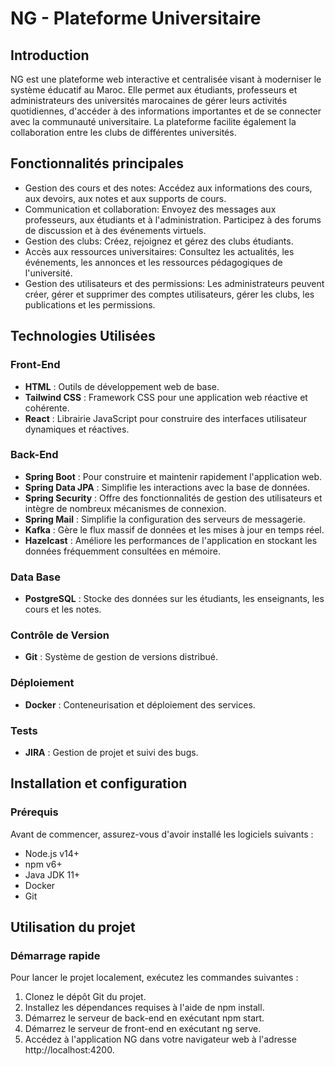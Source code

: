 # NG - Plateforme Universitaire
## Introduction
NG est une plateforme web interactive et centralisée visant à moderniser le système éducatif au Maroc. Elle permet aux étudiants, professeurs et administrateurs des universités marocaines de gérer leurs activités quotidiennes, d'accéder à des informations importantes et de se connecter avec la communauté universitaire. La plateforme facilite également la collaboration entre les clubs de différentes universités.
## Fonctionnalités principales
- Gestion des cours et des notes: Accédez aux informations des cours, aux devoirs, aux notes et aux supports de cours.
- Communication et collaboration: Envoyez des messages aux professeurs, aux étudiants et à l'administration. Participez à des forums de discussion et à des événements virtuels.
- Gestion des clubs: Créez, rejoignez et gérez des clubs étudiants.
- Accès aux ressources universitaires: Consultez les actualités, les événements, les annonces et les ressources pédagogiques de l'université.
- Gestion des utilisateurs et des permissions: Les administrateurs peuvent créer, gérer et supprimer des comptes utilisateurs, gérer les clubs, les publications et les permissions.
## Technologies Utilisées

### Front-End

- **HTML** : Outils de développement web de base.
- **Tailwind CSS** : Framework CSS pour une application web réactive et cohérente.
- **React** :  Librairie JavaScript pour construire des interfaces utilisateur dynamiques et réactives. 


### Back-End

- **Spring Boot** : Pour construire et maintenir rapidement l'application web.
- **Spring Data JPA** : Simplifie les interactions avec la base de données.
- **Spring Security** : Offre des fonctionnalités de gestion des utilisateurs et intègre de nombreux mécanismes de connexion.
- **Spring Mail** : Simplifie la configuration des serveurs de messagerie.
- **Kafka** : Gère le flux massif de données et les mises à jour en temps réel.
- **Hazelcast** : Améliore les performances de l'application en stockant les données fréquemment consultées en mémoire.

### Data Base

- **PostgreSQL** : Stocke des données sur les étudiants, les enseignants, les cours et les notes.

### Contrôle de Version

- **Git** : Système de gestion de versions distribué.

### Déploiement

- **Docker** : Conteneurisation et déploiement des services.

### Tests

- **JIRA** : Gestion de projet et suivi des bugs.

## Installation et configuration

### Prérequis
Avant de commencer, assurez-vous d'avoir installé les logiciels suivants :

- Node.js v14+
- npm v6+
- Java JDK 11+
- Docker
- Git
## Utilisation du projet
### Démarrage rapide
Pour lancer le projet localement, exécutez les commandes suivantes :
1. Clonez le dépôt Git du projet.
2. Installez les dépendances requises à l'aide de npm install.
3. Démarrez le serveur de back-end en exécutant npm start.
4. Démarrez le serveur de front-end en exécutant ng serve.
5. Accédez à l'application NG dans votre navigateur web à l'adresse http://localhost:4200.
